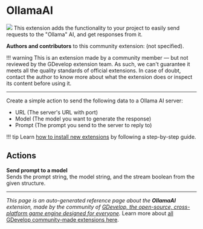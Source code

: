 # OllamaAI

<img src="https://asset-resources.gdevelop.io/public-resources/Icons/17afc029e0ccfc314f5b7f5f53632ca24b3e6082d0cc87c0777dcfa79fd56e0b_chat-processing-outline.svg" class="extension-icon"></img>
This extension adds the functionality to your project to easily send requests to the "Ollama" AI, and get responses from it.

**Authors and contributors** to this community extension: (not specified).

!!! warning
    This is an extension made by a community member — but not reviewed
    by the GDevelop extension team. As such, we can't guarantee it
    meets all the quality standards of official extensions. In case of
    doubt, contact the author to know more about what the extension
    does or inspect its content before using it.

---

Create a simple action to send the following data to a Ollama AI server:


- URL (The server's URL with port)
- Model (The model you want to generate the response)
- Prompt (The prompt you send to the server to reply to)

!!! tip
    Learn [how to install new extensions](/gdevelop5/extensions/search) by following a step-by-step guide.

## Actions

**Send prompt to a model**  
Sends the prompt string, the model string, and the stream boolean from the given structure.




---

*This page is an auto-generated reference page about the **OllamaAI** extension, made by the community of [GDevelop, the open-source, cross-platform game engine designed for everyone](https://gdevelop.io/).* Learn more about [all GDevelop community-made extensions here](/gdevelop5/extensions).